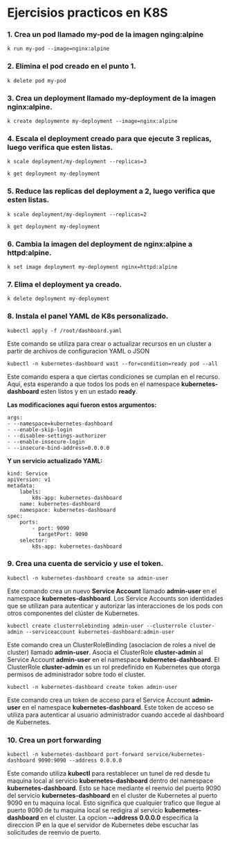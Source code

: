 # Ejercisios practicos en K8S

### 1. Crea un pod llamado **my-pod** de la imagen **nging:alpine**

    k run my-pod --image=nginx:alpine

### 2. Elimina el pod creado en el punto 1.

    k delete pod my-pod

### 3. Crea un deployment llamado my-deployment de la imagen nginx:alpine.

    k create deploymente my-deployment --image=nginx:alpine

### 4. Escala el deployment creado para que ejecute 3 replicas, luego verifica que esten listas.

    k scale deployment/my-deployment --replicas=3

    k get deployment my-deployment

### 5. Reduce las replicas del deployment a 2, luego verifica que esten listas.

    k scale deployment/my-deployment --replicas=2

    k get deployment my-deployment

### 6. Cambia la imagen del deployment de **nginx:alpine** a **httpd:alpine**.

    k set image deployment my-deployment nginx=httpd:alpine

### 7. Elima el deployment ya creado.

    k delete deployment my-deployment

### 8. Instala el panel YAML de K8s personalizado.

    kubectl apply -f /root/dashboard.yaml

Este comando se utiliza para crear o actualizar recursos en un cluster a partir de archivos de configuracion YAML o JSON

    kubectl -n kubernetes-dashboard wait --for=condition=ready pod --all

Este comando espera a que ciertas condiciones se cumplan en el recurso. Aqui, esta esperando a que todos los pods en el namespace **kubernetes-dashboard** esten listos y en un estado **ready**.


**Las modificaciones aqui fueron estos argumentos:**

    args:
    - --namespace=kubernetes-dashboard
    - --enable-skip-login
    - --disablee-settings-authorizer
    - --enable-insecure-login
    - --insecure-bind-address=0.0.0.0

**Y un servicio actualizado YAML:**

    kind: Service
    apiVersion: v1
    metadata:
        labels:
            k8s-app: kubernetes-dashboard
        name: kubernetes-dashboard
        namespace: kubernetes-dashboard
    spec:
        ports:
            - port: 9090
              targetPort: 9090
        selector:
            k8s-app: kubernetes-dashboard


### 9. Crea una cuenta de servicio y use el token.

    kubectl -n kubernetes-dashboard create sa admin-user

Este comando crea un nuevo **Service Account** llamado **admin-user** en el namespace **kubernetes-dashboard**. Los Service Accounts son identidades que se utilizan para autenticar y autorizar las interacciones de los pods con otros componentes del clúster de Kubernetes.

    kubectl create clusterrolebinding admin-user --clusterrole cluster-admin --serviceaccount kubernetes-dashboard:admin-user

Este comando crea un ClusterRoleBinding (asociacion de roles a nivel de cluster) llamado **admin-user**. Asocia el ClusterRole **cluster-admin** al Service Account  **admin-user** en el namespace **kubernetes-dashboard**. El ClusterRole **cluster-admin** es un rol predefinido en Kubernetes que otorga permisos de administrador sobre todo el cluster.

    kubectl -n kubernetes-dashboard create token admin-user

Este comando crea un token de acceso para el Service Account **admin-user** en el namespace **kubernetes-dashboard**. Este token de acceso se utiliza para  autenticar al usuario administrador cuando accede al dashboard de Kubernetes.

### 10. Crea un port forwarding

    kubectl -n kubernetes-dashboard port-forward service/kubernetes-dashboard 9090:9090 --address 0.0.0.0

Este comando utiliza **kubectl** para restablecer un tunel de red desde tu maquina local al servicio **kubernetes-dashboard** dentro del namespace **kubernetes-dashboard**. Esto se hace mediante el reenvio del puerto 9090 del servicio **kubernetes-dashboard** en el cluster de Kubernetes al puerto 9090 en tu maquina local. Esto significa que cualquier trafico que llegue al puerto 9090 de tu maquina local se redigira al servicio **kubernetes-dashboard** en el cluster. La opcion **--address 0.0.0.0** especifica la direccion IP en la que el servidor de Kubernetes debe escuchar las solicitudes de reenvio de puerto.